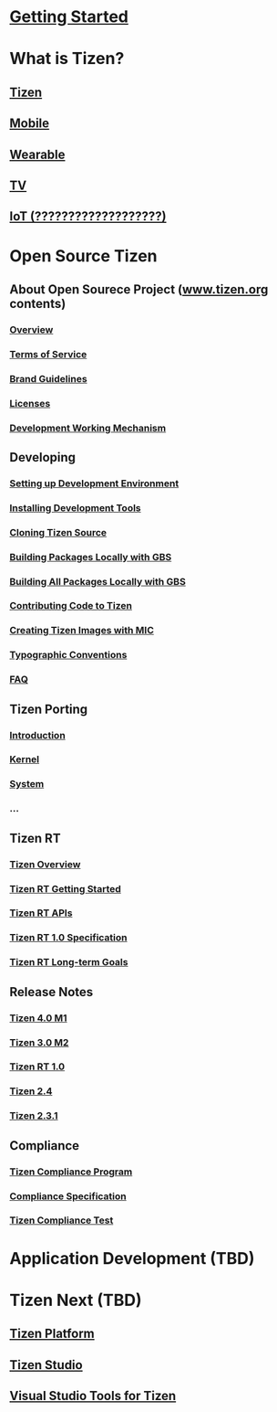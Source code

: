 # [Getting Started](getting_started.md)

# What is Tizen?

## [Tizen](tizen/tizen.md)

## [Mobile](tizen/mobile.md)

## [Wearable](tizen/wearable.md)

## [TV](tizen/tv.md)

## [IoT (???????????????????)](tizen/iot.md)



# Open Source Tizen

## About Open Sourece Project (www.tizen.org contents)
### [Overview](open_source/about/tizen_open_source_overview.md)
### [Terms of Service](open_source/about/terms_of_service.md)
### [Brand Guidelines](open_source/about/brand_guidelines.md)
### [Licenses](open_source/about/licenses.md)
### [Development Working Mechanism](open_source/about/working_mechanism.md)

## Developing
### [Setting up Development Environment](open_source/developing/setting_up.md)
### [Installing Development Tools](open_source/developing/installing.md)
### [Cloning Tizen Source](open_source/developing/downloading.md)
### [Building Packages Locally with GBS](open_source/developing/building.md)
### [Building All Packages Locally with GBS](open_source/developing/building_all.md)
### [Contributing Code to Tizen](open_source/developing/contributing.md)
### [Creating Tizen Images with MIC](open_source/developing/creating.md)
### [Typographic Conventions](open_source/developing/conventions.md)
### [FAQ](open_source/developing/faq.md)

## Tizen Porting
### [Introduction](open_sourece/porting/introduction.md)
### [Kernel](open_sourece/porting/kernel.md)
### [System](open_sourece/porting/system.md)
### ...

## Tizen RT
### [Tizen Overview](open_sourece/tizen_rt/00_tizen_rt_overview.md)
### [Tizen RT Getting Started](open_sourece/tizen_rt/rt_getting_started.md)
### [Tizen RT APIs](open_sourece/tizen_rt/rt_api.md)
### [Tizen RT 1.0 Specification](open_sourece/tizen_rt/rt_specification_1_0.md)
### [Tizen RT Long-term Goals](open_sourece/tizen_rt/rt_goal.md)

## Release Notes

### [Tizen 4.0 M1](tizen/release/tizen_4_0_m1.md)

### [Tizen 3.0 M2](tizen/release/tizen_3_0_m2.md)

### [Tizen RT 1.0](tizen/release/tizen_rt_1_0.md)

### [Tizen 2.4](tizen/release/tizen_2_4.md)

### [Tizen 2.3.1](tizen/release/tizen_2_3_1.md)

## Compliance

### [Tizen Compliance Program](compliance/compliance_program.md)

### [Compliance Specification](compliance/compliance_spec.md)

### [Tizen Compliance Test](compliance/compliance_test.md)



# Application Development (TBD)



# Tizen Next (TBD)

## [Tizen Platform](tizen/tizen_platform.md)

## [Tizen Studio](tizen/tizen_studio.md)

## [Visual Studio Tools for Tizen](tizen/vstools.md)
